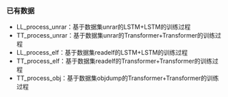### 已有数据

- LL_process_unrar：基于数据集unrar的LSTM+LSTM的训练过程
- TT_process_unrar：基于数据集unrar的Transformer+Transformer的训练过程
- LL_process_elf：基于数据集readelf的LSTM+LSTM的训练过程
- TT_process_elf：基于数据集readelf的Transformer+Transformer的训练过程
- TT_process_obj：基于数据集objdump的Transformer+Transformer的训练过程
